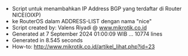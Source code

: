- Script untuk menambahkan IP Address BGP yang terdaftar di Router NICE(OIXP)
- ke RouterOS dalam ADDRESS-LIST dengan nama "nice"
- Script created by: Valens Riyadi @ www.mikrotik.co.id
- Generated at 7 September 2024 01:00:09 WIB ... 10774 lines
- Generated in 8.545 seconds
- How-to: http://www.mikrotik.co.id/artikel_lihat.php?id=23
